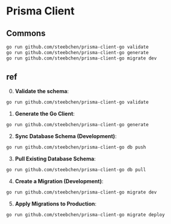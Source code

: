 # Prisma Client


## Commons

```bash
go run github.com/steebchen/prisma-client-go validate
go run github.com/steebchen/prisma-client-go generate
go run github.com/steebchen/prisma-client-go migrate dev
```

## ref  

0. **Validate the schema**:

```bash
go run github.com/steebchen/prisma-client-go validate
```

1. **Generate the Go Client**:

```bash
go run github.com/steebchen/prisma-client-go generate
```

2. **Sync Database Schema (Development)**:
   
```bash
go run github.com/steebchen/prisma-client-go db push
```

3. **Pull Existing Database Schema**:
   
```bash
go run github.com/steebchen/prisma-client-go db pull
```

4. **Create a Migration (Development)**:

```bash
go run github.com/steebchen/prisma-client-go migrate dev
```

5. **Apply Migrations to Production**:
   
```bash
go run github.com/steebchen/prisma-client-go migrate deploy
```
